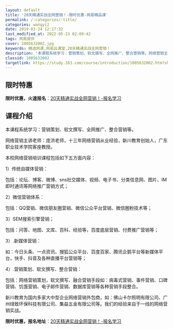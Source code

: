 ```yaml
---
layout: default
title: '20天精通实战全网营销！-限时优惠-网易精品课'
permalink: /:categories/:title/
categories: wangyi2
date: 2019-03-24 12:17:32
last_modified_at: 2022-05-23 02:09:42
tags: 网易提供
cover: 1005632002.jpg
keywords: 精选网课,网易云课堂,20天精通实战全网营销！
description: '本课程系统学习：营销策划、软文撰写、全网推广、整合营销等。网络营销主讲老师：庞洪老师，十三年网络营销从业经验，新川教育创'
classid: 1005632002
targetlink: https://study.163.com/course/introduction/1005632002.htm?share=1&shareId=1025206652&utm_campaign=share&utm_medium=iphoneShare&utm_source=&utm_u=1025206652
---
```


## 限时特惠

**限时优惠，火速报名**：[20天精通实战全网营销！-报名学习](https://study.163.com/course/introduction/1005632002.htm?share=1&shareId=1025206652&utm_campaign=share&utm_medium=iphoneShare&utm_source=&utm_u=1025206652)

## 课程介绍

本课程系统学习：营销策划、软文撰写、全网推广、整合营销等。



  网络营销主讲老师：庞洪老师，十三年网络营销从业经验，新川教育创始人，广东职业技术学院客座教授。



  本校网络营销培训课程包括如下五方面内容：



  1）传统自媒体营销：

  包括：论坛、博客、微博、sns社交媒体、视频、电子书、分类信息网、图片、IM即时通讯等网络推广营销方式；

  

  2）微信营销体系：

  包括：QQ营销、微信朋友圈营销、微信公众平台营销、微信圈粉技术等；



  3）SEM搜索引擎营销；

   包括：问答、地图、文库、百科、经验等，百度底层营销、付费推广营销等；



  3）.新媒体营销：

  如：今日头条、一点资讯、搜狐公众平台、百度百家、腾讯企鹅平台等新媒体平台，快手、抖音及各种直播平台营销等；



 4）.营销策划、软文撰写、整合营销：

  包括：网络营销策划，软文撰写、融合营销手段如：病毒式营销、事件营销、口碑营销、饥饿营销、电子邮件营销、数据库营销等各种营销手段整合。



  新川教育为国内多家大中型企业网络营销外包商，如：佛山卡尔照明有限公司、广州绿致环保科技有限公司、集益五金有限公司等。我们的经验来自于一线的网络营销实战。

**限时优惠，报名地址**：[20天精通实战全网营销！-报名学习](https://study.163.com/course/introduction/1005632002.htm?share=1&shareId=1025206652&utm_campaign=share&utm_medium=iphoneShare&utm_source=&utm_u=1025206652)

